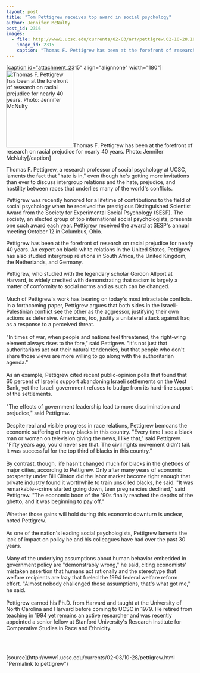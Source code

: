 ```yaml
---
layout: post
title: "Tom Pettigrew receives top award in social psychology"
author: Jennifer McNulty
post_id: 2316
images:
  - file: http://www1.ucsc.edu/currents/02-03/art/pettigrew.02-10-28.180.jpg
    image_id: 2315
    caption: "Thomas F. Pettigrew has been at the forefront of research on racial prejudice for nearly 40 years. Photo: Jennifer McNulty"
---
```


[caption id="attachment_2315" align="alignnone" width="180"]<a href="http://localhost/mysite/wp-content/uploads/2002/10/pettigrew.02-10-28.180.jpg"><img class="size-full wp-image-2315" src="http://localhost/mysite/wp-content/uploads/2002/10/pettigrew.02-10-28.180.jpg" alt="Thomas F. Pettigrew has been at the forefront of research on racial prejudice for nearly 40 years. Photo: Jennifer McNulty" width="180" height="206" /></a>Thomas F. Pettigrew has been at the forefront of research on racial prejudice for nearly 40 years. Photo: Jennifer McNulty[/caption]
<p>
  Thomas F. Pettigrew, a research professor of social psychology at UCSC, laments the fact that "hate is in," even though he's getting more invitations than ever to discuss intergroup relations and the hate, prejudice, and hostility between races that underlies many of the world's conflicts.<br>
</p>
<p>
  Pettigrew was recently honored for a lifetime of contributions to the field of social psychology when he received the prestigious Distinguished Scientist Award from the Society for Experimental Social Psychology (SESP). The society, an elected group of top international social psychologists, presents one such award each year. Pettigrew received the award at SESP's annual meeting October 12 in Columbus, Ohio.<br>
</p>
<p>
  Pettigrew has been at the forefront of research on racial prejudice for nearly 40 years. An expert on black-white relations in the United States, Pettigrew has also studied intergroup relations in South Africa, the United Kingdom, the Netherlands, and Germany.
</p>
<p>
  Pettigrew, who studied with the legendary scholar Gordon Allport at Harvard, is widely credited with demonstrating that racism is largely a matter of conformity to social norms and as such can be changed.<br>
  <br>
  Much of Pettigrew's work has bearing on today's most intractable conflicts. In a forthcoming paper, Pettigrew argues that both sides in the Israeli-Palestinian conflict see the other as the aggressor, justifying their own actions as defensive. Americans, too, justify a unilateral attack against Iraq as a response to a perceived threat.<br>
  <br>
  "In times of war, when people and nations feel threatened, the right-wing element always rises to the fore," said Pettigrew. "It's not just that authoritarians act out their natural tendencies, but that people who don't share those views are more willing to go along with the authoritarian agenda."<br>
  <br>
  As an example, Pettigrew cited recent public-opinion polls that found that 60 percent of Israelis support abandoning Israeli settlements on the West Bank, yet the Israeli government refuses to budge from its hard-line support of the settlements.<br>
  <br>
  "The effects of government leadership lead to more discrimination and prejudice," said Pettigrew.<br>
  <br>
  Despite real and visible progress in race relations, Pettigrew bemoans the economic suffering of many blacks in this country. "Every time I see a black man or woman on television giving the news, I like that," said Pettigrew. "Fifty years ago, you'd never see that. The civil rights movement didn't fail. It was successful for the top third of blacks in this country."<br>
  <br>
  By contrast, though, life hasn't changed much for blacks in the ghettoes of major cities, according to Pettigrew. Only after many years of economic prosperity under Bill Clinton did the labor market become tight enough that private industry found it worthwhile to train unskilled blacks, he said. "It was remarkable--crime started going down, teen pregnancies declined," said Pettigrew. "The economic boon of the '90s finally reached the depths of the ghetto, and it was beginning to pay off."<br>
  <br>
  Whether those gains will hold during this economic downturn is unclear, noted Pettigrew.<br>
  <br>
  As one of the nation's leading social psychologists, Pettigrew laments the lack of impact on policy he and his colleagues have had over the past 30 years.<br>
  <br>
  Many of the underlying assumptions about human behavior embedded in government policy are "demonstrably wrong," he said, citing economists' mistaken assertion that humans act rationally and the stereotype that welfare recipients are lazy that fueled the 1994 federal welfare reform effort. "Almost nobody challenged those assumptions, that's what got me," he said.<br>
  <br>
  Pettigrew earned his Ph.D. from Harvard and taught at the University of North Carolina and Harvard before coming to UCSC in 1979. He retired from teaching in 1994 yet remains an active researcher and was recently appointed a senior fellow at Stanford University's Research Institute for Comparative Studies in Race and Ethnicity.
</p>
<p>
  <br>
  <br>

</p>
<p>

</p>
[source](http://www1.ucsc.edu/currents/02-03/10-28/pettigrew.html "Permalink to pettigrew")
